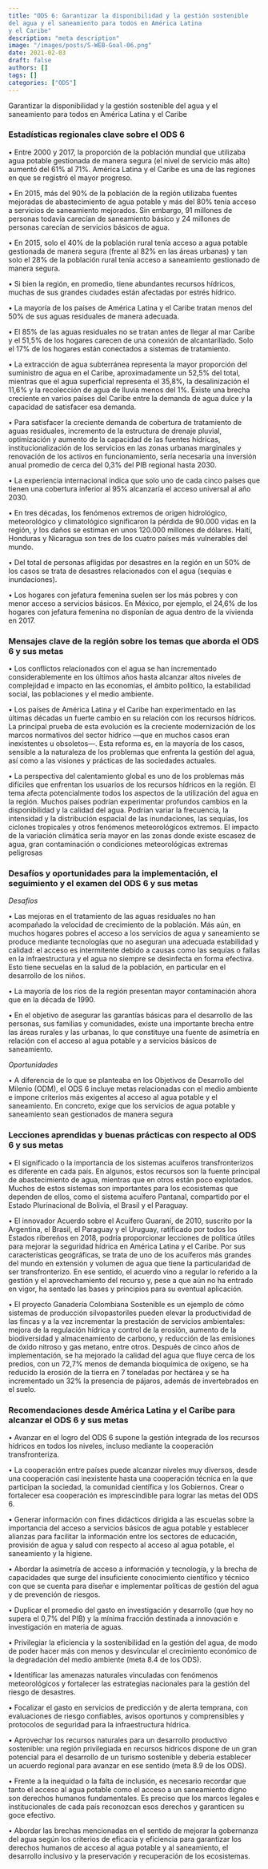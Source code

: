 ```yaml
---
title: "ODS 6: Garantizar la disponibilidad y la gestión sostenible 
del agua y el saneamiento para todos en América Latina 
y el Caribe"
description: "meta description"
image: "/images/posts/S-WEB-Goal-06.png"
date: 2021-02-03
draft: false
authors: []
tags: []
categories: ["ODS"]
---
```


Garantizar la disponibilidad y la gestión sostenible
del agua y el saneamiento para todos en América Latina
y el Caribe

### Estadísticas regionales clave sobre el ODS 6

• Entre 2000 y 2017, la proporción de la población mundial que utilizaba agua potable gestionada de manera
segura (el nivel de servicio más alto) aumentó del 61% al 71%. América Latina y el Caribe es una de las
regiones en que se registró el mayor progreso.

• En 2015, más del 90% de la población de la región utilizaba fuentes mejoradas de abastecimiento de agua
potable y más del 80% tenía acceso a servicios de saneamiento mejorados. Sin embargo, 91 millones
de personas todavía carecían de saneamiento básico y 24 millones de personas carecían de servicios
básicos de agua.

• En 2015, solo el 40% de la población rural tenía acceso a agua potable gestionada de manera segura
(frente al 82% en las áreas urbanas) y tan solo el 28% de la población rural tenía acceso a saneamiento
gestionado de manera segura.

• Si bien la región, en promedio, tiene abundantes recursos hídricos, muchas de sus grandes ciudades
están afectadas por estrés hídrico.

• La mayoría de los países de América Latina y el Caribe tratan menos del 50% de sus aguas residuales de
manera adecuada.

• El 85% de las aguas residuales no se tratan antes de llegar al mar Caribe y el 51,5% de los hogares carecen
de una conexión de alcantarillado. Solo el 17% de los hogares están conectados a sistemas de tratamiento.

• La extracción de agua subterránea representa la mayor proporción del suministro de agua en el Caribe,
aproximadamente un 52,5% del total, mientras que el agua superficial representa el 35,8%, la desalinización
el 11,6% y la recolección de agua de lluvia menos del 1%. Existe una brecha creciente en varios países del
Caribe entre la demanda de agua dulce y la capacidad de satisfacer esa demanda.

• Para satisfacer la creciente demanda de cobertura de tratamiento de aguas residuales, incremento de la
estructura de drenaje pluvial, optimización y aumento de la capacidad de las fuentes hídricas, institucionalización
de los servicios en las zonas urbanas marginales y renovación de los activos en funcionamiento, sería
necesaria una inversión anual promedio de cerca del 0,3% del PIB regional hasta 2030.

• La experiencia internacional indica que solo uno de cada cinco países que tienen una cobertura inferior
al 95% alcanzaría el acceso universal al año 2030.

• En tres décadas, los fenómenos extremos de origen hidrológico, meteorológico y climatológico significaron
la pérdida de 90.000 vidas en la región, y los daños se estiman en unos 120.000 millones de dólares. Haití,
Honduras y Nicaragua son tres de los cuatro países más vulnerables del mundo.

• Del total de personas afligidas por desastres en la región en un 50% de los casos se trata de desastres
relacionados con el agua (sequías e inundaciones).

• Los hogares con jefatura femenina suelen ser los más pobres y con menor acceso a servicios básicos. En
México, por ejemplo, el 24,6% de los hogares con jefatura femenina no disponían de agua dentro de la
vivienda en 2017.

### Mensajes clave de la región sobre los temas que aborda el ODS 6 y sus metas

• Los conflictos relacionados con el agua se han incrementado considerablemente en los últimos años hasta
alcanzar altos niveles de complejidad e impacto en las economías, el ámbito político, la estabilidad social,
las poblaciones y el medio ambiente.

• Los países de América Latina y el Caribe han experimentado en las últimas décadas un fuerte cambio en
su relación con los recursos hídricos. La principal prueba de esta evolución es la creciente modernización
de los marcos normativos del sector hídrico —que en muchos casos eran inexistentes u obsoletos—. Esta
reforma es, en la mayoría de los casos, sensible a la naturaleza de los problemas que enfrenta la gestión del
agua, así como a las visiones y prácticas de las sociedades actuales.

• La perspectiva del calentamiento global es uno de los problemas más difíciles que enfrentan los usuarios de
los recursos hídricos en la región. El tema afecta potencialmente todos los aspectos de la utilización del agua
en la región. Muchos países podrían experimentar profundos cambios en la disponibilidad y la calidad del
agua. Podrían variar la frecuencia, la intensidad y la distribución espacial de las inundaciones, las sequías,
los ciclones tropicales y otros fenómenos meteorológicos extremos. El impacto de la variación climática
sería mayor en las zonas donde existe escasez de agua, gran contaminación o condiciones meteorológicas
extremas peligrosas

### Desafíos y oportunidades para la implementación, el seguimiento y el examen del ODS 6 y sus metas

_Desafíos_

• Las mejoras en el tratamiento de las aguas residuales no han acompañado la velocidad de crecimiento de la
población. Más aún, en muchos hogares pobres el acceso a los servicios de agua y saneamiento se produce
mediante tecnologías que no aseguran una adecuada estabilidad y calidad: el acceso es intermitente debido a
causas como las sequías o fallas en la infraestructura y el agua no siempre se desinfecta en forma efectiva. Esto
tiene secuelas en la salud de la población, en particular en el desarrollo de los niños.

• La mayoría de los ríos de la región presentan mayor contaminación ahora que en la década de 1990.

• En el objetivo de asegurar las garantías básicas para el desarrollo de las personas, sus familias y comunidades,
existe una importante brecha entre las áreas rurales y las urbanas, lo que constituye una fuente de asimetría en
relación con el acceso al agua potable y a servicios básicos de saneamiento.

_Oportunidades_

• A diferencia de lo que se planteaba en los Objetivos de Desarrollo del Milenio (ODM), el ODS 6 incluye
metas relacionadas con el medio ambiente e impone criterios más exigentes al acceso al agua potable y
el saneamiento. En concreto, exige que los servicios de agua potable y saneamiento sean gestionados de
manera segura

### Lecciones aprendidas y buenas prácticas con respecto al ODS 6 y sus metas

• El significado o la importancia de los sistemas acuíferos transfronterizos es diferente en cada país. En
algunos, estos recursos son la fuente principal de abastecimiento de agua, mientras que en otros están
poco explotados. Muchos de estos sistemas son importantes para los ecosistemas que dependen de ellos,
como el sistema acuífero Pantanal, compartido por el Estado Plurinacional de Bolivia, el Brasil y el Paraguay.

• El innovador Acuerdo sobre el Acuífero Guaraní, de 2010, suscrito por la Argentina, el Brasil, el Paraguay y el
Uruguay, ratificado por todos los Estados ribereños en 2018, podría proporcionar lecciones de política útiles
para mejorar la seguridad hídrica en América Latina y el Caribe. Por sus características geográficas, se trata de
uno de los acuíferos más grandes del mundo en extensión y volumen de agua que tiene la particularidad de ser
transfronterizo. En ese sentido, el acuerdo vino a regular lo referido a la gestión y el aprovechamiento del recurso
y, pese a que aún no ha entrado en vigor, ha sentado las bases y principios para su eventual aplicación.

• El proyecto Ganadería Colombiana Sostenible es un ejemplo de cómo sistemas de producción silvopastoriles
pueden elevar la productividad de las fincas y a la vez incrementar la prestación de servicios ambientales:
mejora de la regulación hídrica y control de la erosión, aumento de la biodiversidad y almacenamiento de
carbono, y reducción de las emisiones de óxido nitroso y gas metano, entre otros. Después de cinco años
de implementación, se ha mejorado la calidad del agua que fluye cerca de los predios, con un 72,7% menos
de demanda bioquímica de oxígeno, se ha reducido la erosión de la tierra en 7 toneladas por hectárea y se
ha incrementado un 32% la presencia de pájaros, además de invertebrados en el suelo.

### Recomendaciones desde América Latina y el Caribe para alcanzar el ODS 6 y sus metas

• Avanzar en el logro del ODS 6 supone la gestión integrada de los recursos hídricos en todos los niveles,
incluso mediante la cooperación transfronteriza.

• La cooperación entre países puede alcanzar niveles muy diversos, desde una cooperación casi inexistente
hasta una cooperación técnica en la que participan la sociedad, la comunidad científica y los Gobiernos.
Crear o fortalecer esa cooperación es imprescindible para lograr las metas del ODS 6.

• Generar información con fines didácticos dirigida a las escuelas sobre la importancia del
acceso a servicios básicos de agua potable y establecer alianzas para facilitar la información
entre los sectores de educación, provisión de agua y salud con respecto al acceso al agua
potable, el saneamiento y la higiene.

• Abordar la asimetría de acceso a información y tecnología, y la brecha de capacidades que surge del insuficiente
conocimiento científico y técnico con que se cuenta para diseñar e implementar políticas de gestión del agua y de
prevención de riesgos.

• Duplicar el promedio del gasto en investigación y desarrollo (que hoy no supera el 0,7% del PIB) y la mínima
fracción destinada a innovación e investigación en materia de aguas.

• Privilegiar la eficiencia y la sostenibilidad en la gestión del agua, de modo de poder hacer más con menos y
desvincular el crecimiento económico de la degradación del medio ambiente (meta 8.4 de los ODS).

• Identificar las amenazas naturales vinculadas con fenómenos meteorológicos y fortalecer las estrategias nacionales
para la gestión del riesgo de desastres.

• Focalizar el gasto en servicios de predicción y de alerta temprana, con evaluaciones de riesgo confiables, avisos
oportunos y comprensibles y protocolos de seguridad para la infraestructura hídrica.

• Aprovechar los recursos naturales para un desarrollo productivo sostenible: una región privilegiada en recursos
hídricos dispone de un gran potencial para el desarrollo de un turismo sostenible y debería establecer un acuerdo
regional para avanzar en ese sentido (meta 8.9 de los ODS).

• Frente a la inequidad o la falta de inclusión, es necesario recordar que tanto el acceso al agua potable como el
acceso a un saneamiento digno son derechos humanos fundamentales. Es preciso que los marcos legales e
institucionales de cada país reconozcan esos derechos y garanticen su goce efectivo.

• Abordar las brechas mencionadas en el sentido de mejorar la gobernanza del agua según los criterios de eficacia
y eficiencia para garantizar los derechos humanos de acceso al agua potable y al saneamiento, el desarrollo
inclusivo y la preservación y recuperación de los ecosistemas.

